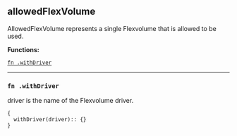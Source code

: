 
## allowedFlexVolume
AllowedFlexVolume represents a single Flexvolume that is allowed to be used.

**Functions:**

[`fn .withDriver`](#fn-withdriver)  

---


### `fn .withDriver`
driver is the name of the Flexvolume driver.
```jsonnet
{
  withDriver(driver):: {}
}
```

